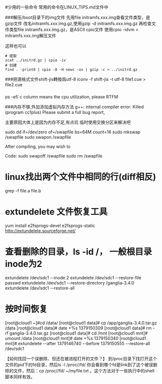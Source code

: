 #少用的一些命令
常用的命令在LINUX_TIPS.md文件中

###解压/boot目录下的img文件
先用file initramfs.xxx.img查看文件类型，是gzip文件
改名initramfs.xxx.img.gz,使用gzip -d initramfs.xxx.img.gz
再检查文件类型file initramfs.xxx.img.gz，是ASCII cpio文件
使用cpio -idvm < initramfs.xxx.img解压文件

这样也可以
```
# 提取
zcat ../initrd.gz | cpio -iv
# 创建
find . -print0 | cpio -0 -H newc -ov | gzip -c > ../initrd.gz
```

###把源格式文件shift-jis轉換爲utf-8
iconv -f shift-jis -t utf-8 file1.cue >  file2.cue


###
ps -ef/ c column means the cpu utilization, please RTFM

###内存不够,外加添加虚拟内存方法
g++: internal compiler error: Killed (program cc1plus)
Please submit a full bug report,
 
主要原因大体上是因为内存不足,有点坑 临时使用交换分区来解决吧
 
sudo dd if=/dev/zero of=/swapfile bs=64M count=16
sudo mkswap /swapfile
sudo swapon /swapfile

After compiling, you may wish to

Code:
sudo swapoff /swapfile
sudo rm /swapfile

# linux找出两个文件中相同的行(diff相反)
grep -f file.a file.b

# extundelete 文件恢复工具
yum install e2fsprogs-devel e2fsprogs-static
http://extundelete.sourceforge.net/
# 查看删除的目录，ls -id /， 一般根目录inode为2
extundelete  /dev/sdc1  --inode 2
extundelete  /dev/sdc1  --restore-file passwd 
extundelete  /dev/sdc1  --restore-directory /ganglia-3.4.0
extundelete  /dev/sdc1  --restore-all
# 按时间恢复
[root@cloud1 ~]#cd /data/
[root@cloud1 data]# cp /app/ganglia-3.4.0.tar.gz  /data
[root@cloud1 data]# date +%s
1379150309
[root@cloud1 data]# rm -rf ganglia-3.4.0.tar.gz
[root@cloud1 data]# cd /mnt
[root@cloud1 mnt]# umount /data
[root@cloud1 mnt]# date +%s
1379150340
[root@cloud1 mnt]# extundelete  --after 1379146740 --before 1379150555 --restore-all /dev/sdc1

【如何找回一个误删除、但还在被进程打开的文件？】 到/proc目录下找打开这个文件的pid下的fd目录，然后ls -l /proc/<pid>/fd/ 你会看到哪个fd是link到了这个被误删除的文件，然后：cp /proc/<pid>/fd/<fd> ~/myfile.txt 。这个方法对于一些执行中的shell脚本同样有效。
